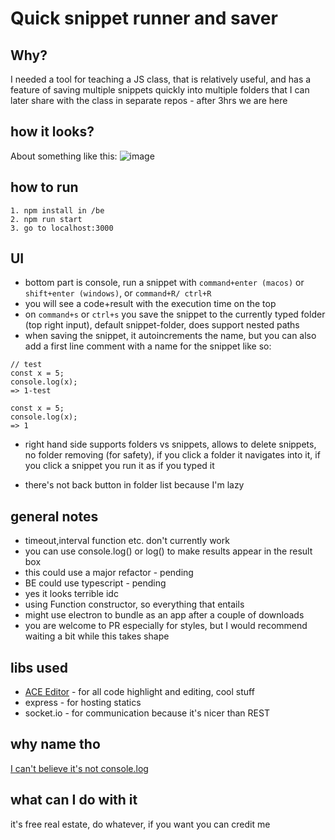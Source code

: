 # Quick snippet runner and saver

## Why?
I needed a tool for teaching a JS class, that is relatively useful, and has a feature of saving multiple snippets quickly into multiple folders that I can later share with the class in separate repos - after 3hrs we are here


## how it looks?

About something like this:
![image](https://user-images.githubusercontent.com/36886348/198550831-811e2527-d357-47ef-84b5-cf181c23d8f8.png)

## how to run

```
1. npm install in /be
2. npm run start
3. go to localhost:3000
```

## UI
- bottom part is console, run a snippet with `command+enter (macos)` or `shift+enter (windows)`, or `command+R/ ctrl+R`
- you will see a code+result with the execution time on the top
- on `command+s` or `ctrl+s` you save the snippet to the currently typed folder (top right input), default snippet-folder, does support nested paths
- when saving the snippet, it autoincrements the name, but you can also add a first line comment with a name for the snippet like so:

```
// test
const x = 5;
console.log(x);
=> 1-test
```

```
const x = 5;
console.log(x);
=> 1
```

- right hand side supports folders vs snippets, allows to delete snippets, no folder removing (for safety), if you click a folder it navigates into it, if you click a snippet you run it as if you typed it

- there's not back button in folder list because I'm lazy

## general notes
- timeout,interval function etc. don't currently work
- you can use console.log() or log() to make results appear in the result box
- this could use a major refactor - pending
- BE could use typescript - pending
- yes it looks terrible idc
- using Function constructor, so everything that entails
- might use electron to bundle as an app after a couple of downloads
- you are welcome to PR especially for styles, but I would recommend waiting a bit while this takes shape

## libs used
- [ACE Editor](https://github.com/ajaxorg/ace) - for all code highlight and editing, cool stuff
- express - for hosting statics
- socket.io - for communication because it's nicer than REST

## why name tho
[I can't believe it's not console.log](https://www.youtube.com/watch?v=e33SNyaXNsk)

## what can I do with it
it's free real estate, do whatever, if you want you can credit me
